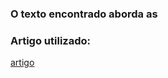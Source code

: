 ### O texto encontrado aborda as 
###  Artigo utilizado:
[artigo](https://periodicos.ufpe.br/revistas/rbgfe/article/viewFile/232861/26852)
